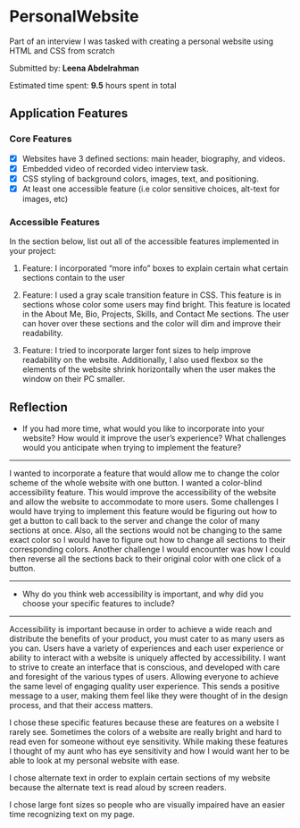 # PersonalWebsite
Part of an interview I was tasked with creating a personal website using HTML and CSS from scratch

Submitted by: **Leena Abdelrahman**

Estimated time spent: **9.5** hours spent in total

## Application Features

### Core Features

- [X] Websites have 3 defined sections: main header, biography, and videos.
- [X] Embedded video of recorded video interview task.
- [X] CSS styling of background colors, images, text, and positioning. 
- [X] At least one accessible feature (i.e color sensitive choices, alt-text for images, etc)

### Accessible Features

In the section below, list out all of the accessible features implemented in your project:

1. Feature: I incorporated “more info” boxes to explain certain what certain sections contain to the user

2. Feature: I used a gray scale transition feature in CSS. This feature is in sections whose color some users may find bright. This feature is located in the About Me, Bio, Projects, Skills, and Contact Me sections. The user can hover over these sections and the color will dim and improve their readability.

3. Feature: I tried to incorporate larger font sizes to help improve readability on the website. Additionally, I also used flexbox so the elements of the website shrink horizontally when the user makes the window on their PC smaller. 

## Reflection

* If you had more time, what would you like to incorporate into your website? How would it improve the user’s experience? What challenges would you anticipate when trying to implement the feature?
---
 
I wanted to incorporate a feature that would allow me to change the color scheme of the whole website with one button. I wanted a color-blind accessibility feature. This would improve the accessibility of the website and allow the website to accommodate to more users. Some challenges I would have trying to implement this feature would be figuring out how to get a button to call back to the server and change the color of many sections at once. Also, all the sections would not be changing to the same exact color so I would have to figure out how to change all sections to their corresponding colors. Another challenge I would encounter was how I could then reverse all the sections back to their original color with one click of a button.

  ----
* Why do you think web accessibility is important, and why did you choose your specific features to include?

----
Accessibility is important because in order to achieve a wide reach and distribute the benefits of your product, you must cater to as many users as you can. Users have a variety of experiences and each user experience or ability to interact with a website is uniquely affected by accessibility. I want to strive to create an interface that is conscious, and developed with care and foresight of the various types of users. Allowing everyone to achieve the same level of engaging quality user experience. This sends a positive message to a user, making them feel like they were thought of in the design process, and that their access matters. 

I chose these specific features because these are features on a website I rarely see. Sometimes the colors of a website are really bright and hard to read even for someone without eye sensitivity. While making these features I thought of my aunt who has eye sensitivity and how I would want her to be able to look at my personal website with ease. 

I chose alternate text in order to explain certain sections of my website because the alternate text is read aloud by screen readers. 

I chose large font sizes so people who are visually impaired have an easier time recognizing text on my page.  

